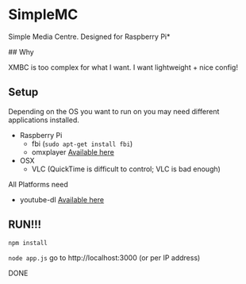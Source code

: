 # SimpleMC

Simple Media Centre. Designed for Raspberry Pi*

## Why

XMBC is too complex for what I want. I want lightweight + nice config!

## Setup

Depending on the OS you want to run on you may need different applications installed.

* Raspberry Pi
  * fbi (`sudo apt-get install fbi`)
  * omxplayer [Available here](http://omxplayer.sconde.net/)
* OSX
  * VLC (QuickTime is difficult to control; VLC is bad enough)

All Platforms need

* youtube-dl [Available here](http://rg3.github.io/youtube-dl/download.html)

## RUN!!!

`npm install`

`node app.js` go to http://localhost:3000 (or per IP address)

DONE